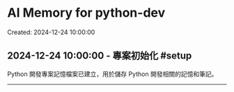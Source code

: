 # AI Memory for python-dev

Created: 2024-12-24 10:00:00

## 2024-12-24 10:00:00 - 專案初始化 #setup

Python 開發專案記憶檔案已建立，用於儲存 Python 開發相關的記憶和筆記。

---